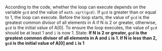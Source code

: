 According to the code, whether the loop can execute depends on the variable `gcd` and the value of `math.sqrt(gcd)`. If `gcd` is greater than or equal to 1, the loop can execute. Before the loop starts, the value of `gcd` is the greatest common divisor of all elements in A if N is 2 or greater, otherwise, `gcd` is the initial value of A[0]. To ensure the loop executes, the value of `gcd` should be at least 1 and `i` is now 1.
State: **If N is 2 or greater, `gcd` is the greatest common divisor of all elements in A and `i` is 1. If N is less than 2, `gcd` is the initial value of A[0] and `i` is 1**